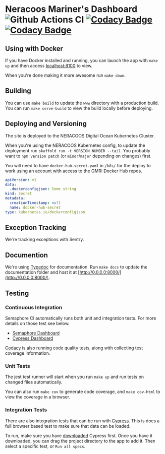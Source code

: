 # Neracoos Mariner's Dashboard ![Github Actions CI](https://github.com/gulfofmaine/Neracoos-1-Buoy-App/workflows/CI/badge.svg)  [![Codacy Badge](https://api.codacy.com/project/badge/Grade/6196b46b92eb4bdeac6e8b435fc82bc9)](https://www.codacy.com?utm_source=github.com&utm_medium=referral&utm_content=gulfofmaine/Neracoos-1-Buoy-App&utm_campaign=Badge_Grade) [![Codacy Badge](https://api.codacy.com/project/badge/Coverage/6196b46b92eb4bdeac6e8b435fc82bc9)](https://www.codacy.com?utm_source=github.com&utm_medium=referral&utm_content=gulfofmaine/Neracoos-1-Buoy-App&utm_campaign=Badge_Coverage)

## Using with Docker

If you have Docker installed and running, you can launch the app with `make up` and then access [localhost:8100](http://localhost:8100) to view.

When you're done making it more awesome run `make down`.

## Building

You can use `make build` to update the `www` directory with a production build.
You can run `make serve-build` to view the build locally before deploying.

## Deploying and Versioning

The site is deployed to the NERACOOS Digital Ocean Kubernetes Cluster.

When you're using the NERACOOS Kubernetes config, to update the deployment run `skaffold run -t VERSION_NUMBER --tail`.
You probably want to `npm version patch` (or `minor`/`major` depending on changes) first.

You will need to have `docker-hub-secret.yaml` in `/k8s/` for the deploy to work using an account with access to the GMRI Docker Hub repos.

```yaml
apiVersion: v1
data:
  .dockerconfigjson: Some string
kind: Secret
metadata:
  creationTimestamp: null
  name: docker-hub-secret
type: kubernetes.io/dockerconfigjson
```

## Exception Tracking

We're tracking exceptions with Sentry.

## Documention

We're using [Typedoc](https://typedoc.org) for documentation. Run `make docs` to update the documentation folder and host it at [http://0.0.0.0:8000/](http://0.0.0.0:8000/).

## Testing

### Continuous Integration

Semaphore CI automatically runs both unit and integration tests. For more details on those test see below.

- [Semaphore Dashboard](https://gmri.semaphoreci.com/projects/Neracoos-1-Buoy-App)
- [Cypress Dashboard](https://dashboard.cypress.io/#/projects/xhz4kt/runs)

[Codacy](https://app.codacy.com/project/gmri/Neracoos-1-Buoy-App/dashboard) is also running code quality tests, along with collecting test coverage information.

### Unit Tests

The jest test runner will start when you run `make up` and run tests on changed files automatically.

You can also run `make cov` to generate code coverage, and `make cov-html` to view the coverage in a browser.

### Integration Tests

There are also integration tests that can be run with [Cypress](https://www.cypress.io). This is does a full browser based test to make sure that data can be loaded.

To run, make sure you have [downloaded](http://download.cypress.io/desktop) Cypress first. Once you have it downloaded, you can drag the project directory to the app to add it. Then select a specific test, or `Run all specs`.

